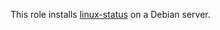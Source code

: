 This role installs [linux-status] on a Debian server.

[linux-status]: https://github.com/egor-tensin/linux-status

